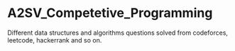 # A2SV_Competetive_Programming
Different data structures and algorithms questions solved from codeforces, leetcode, hackerrank and so on.
